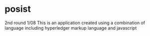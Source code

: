# posist
2nd round 1/08
This is an application created using a combination of language including hyperledger markup language and javascript
